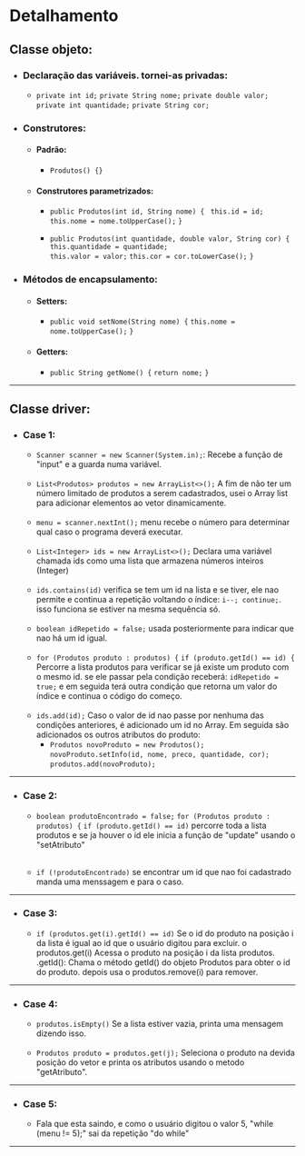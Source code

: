 # Detalhamento



## Classe objeto:

- ### Declaração das variáveis. tornei-as privadas:

  - `private int id;`
    `private String nome;`
    `private double valor;`
    `private int quantidade;`
    `private String cor;`

- ### Construtores:

  - #### Padrão:
  
    - `Produtos() {}`
  
  - #### Construtores parametrizados:

    - `public Produtos(int id, String nome) {`
  ` this.id = id;`
  `this.nome = nome.toUpperCase();`
  `}`

    - `public Produtos(int quantidade, double valor, String cor) {`
  `this.quantidade = quantidade;`    
  `this.valor = valor;`
  `this.cor = cor.toLowerCase();`
  `}`

- ### Métodos de encapsulamento:

  - #### Setters:
  
    - `public void setNome(String nome) {`
     `this.nome = nome.toUpperCase();`
     `}`

  - #### Getters:
  
    - `public String getNome() {`
        `return nome;`
    `}`

---

## Classe driver:

- ### Case 1:

  - `Scanner scanner = new Scanner(System.in);`:
     Recebe a função de "input" e a guarda numa variável.<br><br>
  - `List<Produtos> produtos = new ArrayList<>();`
     A fim de não ter um número limitado de produtos a serem cadastrados, usei o Array list para adicionar elementos ao vetor dinamicamente.<br><br>
  - `menu = scanner.nextInt();`
     menu recebe o número para determinar qual caso o programa deverá executar.<br><br>
  - `List<Integer> ids = new ArrayList<>();`
     Declara uma variável chamada ids como uma lista que armazena números inteiros (Integer)<br><br>
  - `ids.contains(id)`
     verifica se tem um id na lista e se tiver, ele nao permite e continua a repetição voltando o índice: `i--; continue;`. isso funciona se estiver na mesma sequência só.<br><br>
  - `boolean idRepetido = false;`
     usada posteriormente para indicar que nao há um id igual.<br><br>
  - `for (Produtos produto : produtos) {`
    `if (produto.getId() == id) {`
     Percorre a lista produtos para verificar se já existe um produto com o mesmo id. se ele passar pela condição receberá: `idRepetido = true;`
  e em seguida terá outra condição que retorna um valor do índice e continua o código do começo.<br><br>
  - `ids.add(id);`
      Caso o valor de id nao passe por nenhuma das condições anteriores, é adicionado um id no Array. Em seguida são adicionados os outros atributos do produto:
    - `Produtos novoProduto = new Produtos();`
      `novoProduto.setInfo(id, nome, preco, quantidade, cor);`
      `produtos.add(novoProduto);`

---
- ### Case 2:

  -  `boolean produtoEncontrado = false;`
  `for (Produtos produto : produtos) {`
  `if (produto.getId() == id)`
       percorre toda a lista produtos e se ja houver o id ele inicia a função de "update" usando o "setAtributo"<br><br>

    - `if (!produtoEncontrado)`
       se encontrar um id que nao foi cadastrado manda uma menssagem e para o caso.

---

- ### Case 3:
  - `if (produtos.get(i).getId() == id)`
     Se o id do produto na posição i da lista é igual ao id que o usuário digitou para excluir.
o produtos.get(i) Acessa o produto na posição i da lista produtos.
.getId(): Chama o método getId() do objeto Produtos para obter o id do produto. depois usa o produtos.remove(i) para remover.

---

- ### Case 4:
  - `produtos.isEmpty()`
      Se a lista estiver vazia, printa uma mensagem dizendo isso. <br><br>
  - `Produtos produto = produtos.get(j);`
     Seleciona o produto na devida posição do vetor e printa os atributos usando o metodo "getAtributo".

---

- ### Case 5:
  
  - Fala que esta saindo, e como o usuário digitou o valor 5, "while (menu != 5);" sai da repetição "do while"

---